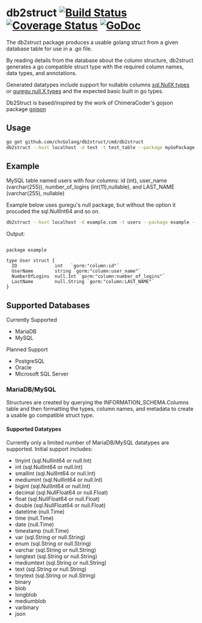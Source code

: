 # db2struct [![Build Status](https://travis-ci.org/Shelnutt2/db2struct.svg?branch=master)](https://travis-ci.org/Shelnutt2/db2struct) [![Coverage Status](https://coveralls.io/repos/github/Shelnutt2/db2struct/badge.svg?branch=1-add-coveralls-support)](https://coveralls.io/github/Shelnutt2/db2struct?branch=1-add-coveralls-support) [![GoDoc](https://godoc.org/github.com/Shelnutt2/db2struct?status.svg)](https://godoc.org/github.com/Shelnutt2/db2struct)

The db2struct package produces a usable golang struct from a given database table for use in a .go file.

By reading details from the database about the column structure, db2struct generates a go compatible struct type
with the required column names, data types, and annotations.

Generated datatypes include support for nullable columns [sql.NullX types](https://golang.org/pkg/database/sql/#NullBool) or [guregu null.X types](https://github.com/guregu/null)
and the expected basic built in go types.

Db2Struct is based/inspired by the work of ChimeraCoder's gojson package
[gojson](https://github.com/ChimeraCoder/gojson)



## Usage

```BASH
go get github.com/chcGolang/db2struct/cmd/db2struct
db2struct --host localhost -d test -t test_table --package myGoPackage --struct testTable -p --user testUser
```

## Example

MySQL table named users with four columns: id (int), user_name (varchar(255)), number_of_logins (int(11),nullable), and LAST_NAME (varchar(255), nullable)  

Example below uses guregu's null package, but without the option it procuded the sql.NullInt64 and so on.
```BASH
db2struct --host localhost -d example.com -t users --package example --struct user -p --user exampleUser --guregu --gorm
```

Output:
```GOLANG

package example

type User struct {
  ID              int   `gorm:"column:id"`
  UserName        string `gorm:"column:user_name"`
  NumberOfLogins  null.Int `gorm:"column:number_of_logins"`
  LastName        null.String `gorm:"column:LAST_NAME"`
}
```

## Supported Databases

Currently Supported
-   MariaDB
-   MySQL

Planned Support
-   PostgreSQL
-   Oracle
-   Microsoft SQL Server

### MariaDB/MySQL

Structures are created by querying the INFORMATION_SCHEMA.Columns table and then formatting the types, column names,
and metadata to create a usable go compatible struct type.

#### Supported Datatypes

Currently only a limited number of MariaDB/MySQL datatypes are supported. Initial support includes:
-   tinyint (sql.NullInt64 or null.Int)
-   int      (sql.NullInt64 or null.Int)
-   smallint      (sql.NullInt64 or null.Int)
-   mediumint      (sql.NullInt64 or null.Int)
-   bigint (sql.NullInt64 or null.Int)
-   decimal (sql.NullFloat64 or null.Float)
-   float (sql.NullFloat64 or null.Float)
-   double (sql.NullFloat64 or null.Float)
-   datetime (null.Time)
-   time  (null.Time)
-   date (null.Time)
-   timestamp (null.Time)
-   var (sql.String or null.String)
-   enum (sql.String or null.String)
-   varchar (sql.String or null.String)
-   longtext (sql.String or null.String)
-   mediumtext (sql.String or null.String)
-   text (sql.String or null.String)
-   tinytext (sql.String or null.String)
-   binary
-   blob
-   longblob
-   mediumblob
-   varbinary
-   json
